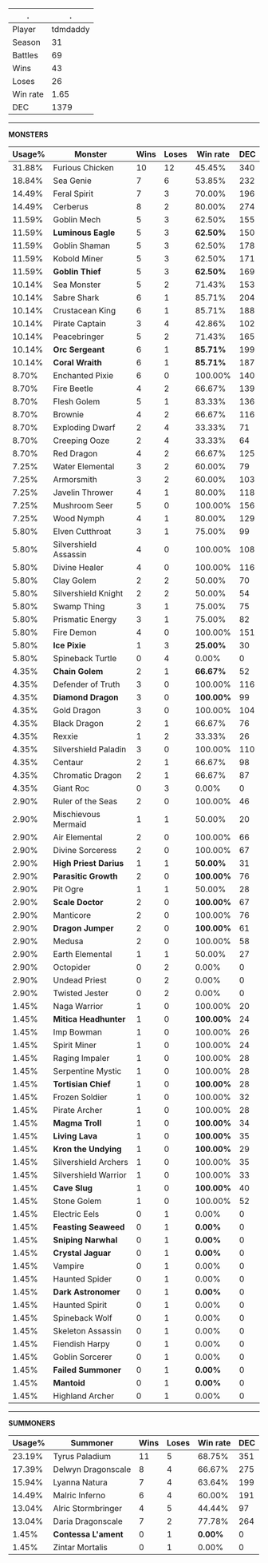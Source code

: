 .|.
|-|-
Player|tdmdaddy
Season|31
Battles|69
Wins|43
Loses|26
Win rate|1.65
DEC|1379

---
**MONSTERS**

Usage%|Monster|Wins|Loses|Win rate|DEC|
-|-|-|-|-|-|
31.88%|Furious Chicken|10|12|45.45%|340|
18.84%|Sea Genie|7|6|53.85%|232|
14.49%|Feral Spirit|7|3|70.00%|196|
14.49%|Cerberus|8|2|80.00%|274|
11.59%|Goblin Mech|5|3|62.50%|155|
11.59%|**Luminous Eagle**|5|3|**62.50%**|150|
11.59%|Goblin Shaman|5|3|62.50%|178|
11.59%|Kobold Miner|5|3|62.50%|171|
11.59%|**Goblin Thief**|5|3|**62.50%**|169|
10.14%|Sea Monster|5|2|71.43%|153|
10.14%|Sabre Shark|6|1|85.71%|204|
10.14%|Crustacean King|6|1|85.71%|188|
10.14%|Pirate Captain|3|4|42.86%|102|
10.14%|Peacebringer|5|2|71.43%|165|
10.14%|**Orc Sergeant**|6|1|**85.71%**|199|
10.14%|**Coral Wraith**|6|1|**85.71%**|187|
8.70%|Enchanted Pixie|6|0|100.00%|140|
8.70%|Fire Beetle|4|2|66.67%|139|
8.70%|Flesh Golem|5|1|83.33%|136|
8.70%|Brownie|4|2|66.67%|116|
8.70%|Exploding Dwarf|2|4|33.33%|71|
8.70%|Creeping Ooze|2|4|33.33%|64|
8.70%|Red Dragon|4|2|66.67%|125|
7.25%|Water Elemental|3|2|60.00%|79|
7.25%|Armorsmith|3|2|60.00%|103|
7.25%|Javelin Thrower|4|1|80.00%|118|
7.25%|Mushroom Seer|5|0|100.00%|156|
7.25%|Wood Nymph|4|1|80.00%|129|
5.80%|Elven Cutthroat|3|1|75.00%|99|
5.80%|Silvershield Assassin|4|0|100.00%|108|
5.80%|Divine Healer|4|0|100.00%|116|
5.80%|Clay Golem|2|2|50.00%|70|
5.80%|Silvershield Knight|2|2|50.00%|54|
5.80%|Swamp Thing|3|1|75.00%|75|
5.80%|Prismatic Energy|3|1|75.00%|82|
5.80%|Fire Demon|4|0|100.00%|151|
5.80%|**Ice Pixie**|1|3|**25.00%**|30|
5.80%|Spineback Turtle|0|4|0.00%|0|
4.35%|**Chain Golem**|2|1|**66.67%**|52|
4.35%|Defender of Truth|3|0|100.00%|116|
4.35%|**Diamond Dragon**|3|0|**100.00%**|99|
4.35%|Gold Dragon|3|0|100.00%|104|
4.35%|Black Dragon|2|1|66.67%|76|
4.35%|Rexxie|1|2|33.33%|26|
4.35%|Silvershield Paladin|3|0|100.00%|110|
4.35%|Centaur|2|1|66.67%|98|
4.35%|Chromatic Dragon|2|1|66.67%|87|
4.35%|Giant Roc|0|3|0.00%|0|
2.90%|Ruler of the Seas|2|0|100.00%|46|
2.90%|Mischievous Mermaid|1|1|50.00%|20|
2.90%|Air Elemental|2|0|100.00%|66|
2.90%|Divine Sorceress|2|0|100.00%|67|
2.90%|**High Priest Darius**|1|1|**50.00%**|31|
2.90%|**Parasitic Growth**|2|0|**100.00%**|76|
2.90%|Pit Ogre|1|1|50.00%|28|
2.90%|**Scale Doctor**|2|0|**100.00%**|67|
2.90%|Manticore|2|0|100.00%|76|
2.90%|**Dragon Jumper**|2|0|**100.00%**|61|
2.90%|Medusa|2|0|100.00%|58|
2.90%|Earth Elemental|1|1|50.00%|27|
2.90%|Octopider|0|2|0.00%|0|
2.90%|Undead Priest|0|2|0.00%|0|
2.90%|Twisted Jester|0|2|0.00%|0|
1.45%|Naga Warrior|1|0|100.00%|20|
1.45%|**Mitica Headhunter**|1|0|**100.00%**|24|
1.45%|Imp Bowman|1|0|100.00%|26|
1.45%|Spirit Miner|1|0|100.00%|24|
1.45%|Raging Impaler|1|0|100.00%|28|
1.45%|Serpentine Mystic|1|0|100.00%|28|
1.45%|**Tortisian Chief**|1|0|**100.00%**|28|
1.45%|Frozen Soldier|1|0|100.00%|32|
1.45%|Pirate Archer|1|0|100.00%|28|
1.45%|**Magma Troll**|1|0|**100.00%**|34|
1.45%|**Living Lava**|1|0|**100.00%**|35|
1.45%|**Kron the Undying**|1|0|**100.00%**|29|
1.45%|Silvershield Archers|1|0|100.00%|35|
1.45%|Silvershield Warrior|1|0|100.00%|33|
1.45%|**Cave Slug**|1|0|**100.00%**|40|
1.45%|Stone Golem|1|0|100.00%|52|
1.45%|Electric Eels|0|1|0.00%|0|
1.45%|**Feasting Seaweed**|0|1|**0.00%**|0|
1.45%|**Sniping Narwhal**|0|1|**0.00%**|0|
1.45%|**Crystal Jaguar**|0|1|**0.00%**|0|
1.45%|Vampire|0|1|0.00%|0|
1.45%|Haunted Spider|0|1|0.00%|0|
1.45%|**Dark Astronomer**|0|1|**0.00%**|0|
1.45%|Haunted Spirit|0|1|0.00%|0|
1.45%|Spineback Wolf|0|1|0.00%|0|
1.45%|Skeleton Assassin|0|1|0.00%|0|
1.45%|Fiendish Harpy|0|1|0.00%|0|
1.45%|Goblin Sorcerer|0|1|0.00%|0|
1.45%|**Failed Summoner**|0|1|**0.00%**|0|
1.45%|**Mantoid**|0|1|**0.00%**|0|
1.45%|Highland Archer|0|1|0.00%|0|

---
**SUMMONERS**

Usage%|Summoner|Wins|Loses|Win rate|DEC|
-|-|-|-|-|-|
23.19%|Tyrus Paladium|11|5|68.75%|351|
17.39%|Delwyn Dragonscale|8|4|66.67%|275|
15.94%|Lyanna Natura|7|4|63.64%|199|
14.49%|Malric Inferno|6|4|60.00%|191|
13.04%|Alric Stormbringer|4|5|44.44%|97|
13.04%|Daria Dragonscale|7|2|77.78%|264|
1.45%|**Contessa L'ament**|0|1|**0.00%**|0|
1.45%|Zintar Mortalis|0|1|0.00%|0|
